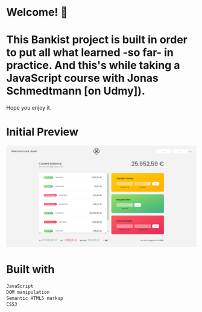 # Welcome! 👋
# This Bankist project is built in order to put all what learned -so far- in practice. And this's  while taking a JavaScript course with Jonas Schmedtmann [on Udmy]).
Hope you enjoy it.

# Initial Preview
![Initial Preview for Bankist project](shot.png)

# Built with

    JavaScript 
    DOM manipulation
    Semantic HTML5 markup
    CSS3
    

